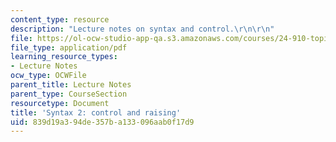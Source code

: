 ```yaml
---
content_type: resource
description: "Lecture notes on syntax and control.\r\n\r\n"
file: https://ol-ocw-studio-app-qa.s3.amazonaws.com/courses/24-910-topics-in-linguistic-theory-propositional-attitudes-spring-2009/839d19a394de357ba133096aab0f17d9_MIT24_910s09_lec07_syntax.pdf
file_type: application/pdf
learning_resource_types:
- Lecture Notes
ocw_type: OCWFile
parent_title: Lecture Notes
parent_type: CourseSection
resourcetype: Document
title: 'Syntax 2: control and raising'
uid: 839d19a3-94de-357b-a133-096aab0f17d9
---
```

